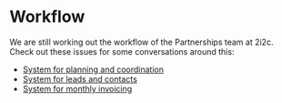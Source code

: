 # Workflow

We are still working out the workflow of the Partnerships team at 2i2c.
Check out these issues for some conversations around this:

- [System for planning and coordination](https://github.com/2i2c-org/team-compass/issues/510)
- [System for leads and contacts](https://github.com/2i2c-org/leads/issues/99)
- [System for monthly invoicing](https://github.com/2i2c-org/team-compass/issues/355)

